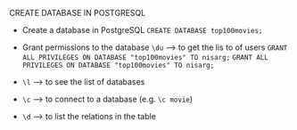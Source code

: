 
CREATE DATABASE IN POSTGRESQL

- Create a database in PostgreSQL
`CREATE DATABASE top100movies;`
- Grant permissions to the database
`\du` --> to get the lis to of users
```GRANT ALL PRIVILEGES ON DATABASE "top100movies" TO nisarg;```
```GRANT ALL PRIVILEGES ON DATABASE "top100movies" TO nisarg;```

- `\l` --> to see the list of databases
- `\c` --> to connect to a database (e.g. `\c movie`)
- `\d` --> to list the relations in the table




